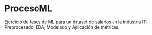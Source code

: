 # ProcesoML
Ejercicio de fases de ML para un dataset de salarios en la industria IT: Preprocesado, EDA, Modelado y Aplicación de métricas.
